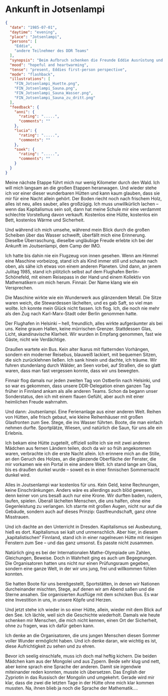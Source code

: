 # Ankunft in Jotsenlampi

```json
{
  "date": "1985-07-01",
  "daytime": "evening",
  "place": "Jotsenlampi",
  "persons": [
    "Eddie",
    "andere Teilnehmer des DDR Teams"
  ],
  "synopsis": "Beim Aufbruch schenken die Freunde Eddie Ausrüstung und sprechen ihr Mut zu, mit einem Ziel im Westen: Paderborn.",
  "mood": "hopeful and heartwarming",
  "tense": "present, Eddies first-person perspective",
  "mode": "flashback",
  "illustrations": [
    "FIN_Jotsenlampi_Huette.png",
    "FIN_Jotsenlampi_Sauna.png",
    "FIN_Jotsenlampi_Sauna_Wasser.png",
    "FIN_Jotsenlampi_Sauna_zu_dritt.png"
  ],
  "feedback": {
    "anni": {
      "rating": ".....",
      "comments": ""
    },
    "lucia": {
      "rating": ".....",
      "comments": ""
    },
    "soek": {
      "rating": ".....",
      "comments": ""
    }
  }
}
```
Meine nächste Etappe führt mich nur wenig Kilometer durch den Wald. Ich will mich langsam an die großen Etappen heranwagen. Und wieder stehe ich vor einer dieser wunderbaren Hütten und kann kaum glauben, dass sie mir für eine Nacht
allein gehört. Der Boden riecht noch nach frischem Holz, alles ist neu, alles sauber, alles großzügig. Ich muss unwillkürlich lachen – wenn das Kapitalismus sein soll, dann hat meine Schule mir eine verdammt schlechte Vorstellung davon verkauft. Kostenlos eine Hütte, kostenlos ein Bett, kostenlos Wärme und Sicherheit.

Und während ich mich umsehe, während mein Blick durch die großen Scheiben über
das Wasser schweift, überfällt mich eine Erinnerung. Dieselbe Überraschung,
dieselbe ungläubige Freude erlebte ich bei der Ankunft im Joutsenlampi, dem Camp
der IMO.

Ich hatte bis dahin nie ein Flugzeug von innen gesehen. Wenn am Himmel eine
Maschine vorbeizog, stand ich als Kind immer still und schaute nach oben, als
sähe ich etwas von einem anderen Planeten. Und dann, an jenem Julitag 1985,
stand ich plötzlich selbst auf dem Flughafen Berlin-Schönefeld, mit einem
Reisepass in der Hand und einem Kollektiv von Mathematikern um mich herum.
Finnair. Der Name klang wie ein Versprechen.

Die Maschine wirkte wie ein Wunderwerk aus glänzendem Metall. Die Sitze waren
weich, die Stewardessen lächelten, und es gab Saft, so viel man wollte. Ich
konnte mein Glück nicht fassen. Ich flog. Ich, die noch nie mehr als den Zug
nach Karl-Marx-Stadt oder Berlin genommen hatte.

Der Flughafen in Helsinki – hell, freundlich, alles wirkte aufgeräumter als bei
uns. Keine grauen Hallen, keine mürrischen Grenzer. Stattdessen Glas, Licht,
skandinavische Klarheit. Wir wurden in Empfang genommen, fast wie Gäste, nicht
wie Verdächtige.

Draußen wartete ein Bus. Kein alter Ikarus mit flatternden Vorhängen, sondern
ein moderner Reisebus, blauweiß lackiert, mit bequemen Sitzen, die sich
zurücklehnen ließen. Ich sank hinein und dachte, ich träume. Wir fuhren
stundenlang durch Wälder, an Seen vorbei, auf Straßen, die so glatt waren, dass
man fast vergessen konnte, dass wir uns bewegten.

Finnair flog damals nur jeden zweiten Tag von Ostberlin nach Helsinki, und so
war es gekommen, dass unsere DDR-Delegation einen ganzen Tag früher in Finnland
ankam als alle anderen Teams. Schon da begann unser Sonderstatus, den ich mit
einem flauen Gefühl, aber auch mit einer heimlichen Freude wahrnahm.

Und dann: Joutsenlampi. Eine Ferienanlage aus einer anderen Welt. Reihen von
Hütten, alle frisch gebaut, wie kleine Reihenhäuser mit großen Glasfronten zum
See. Stege, die ins Wasser führten. Boote, die man einfach nehmen durfte.
Sportplätze, Wiesen, und natürlich die Saun, für uns alle ein Erlebnis.

Ich bekam eine Hütte zugeteilt, offiziell sollte ich sie mit zwei anderen
Mädchen aus fernen Ländern teilen, doch da wir so früh angekommen waren,
verbrachte ich die erste Nacht allein. Ich erinnere mich an die Stille, an den
Geruch des Holzes, an die glänzende Oberfläche der Fenster, die mir vorkamen wie
ein Portal in eine andere Welt. Ich stand lange am Glas, bis es draußen dunkel
wurde – soweit es in einer finnischen Sommernacht dunkel wird.

Alles in Joutsenlampi war kostenlos für uns. Kein Geld, keine Rechnungen, keine
Einschränkungen. Anders wäre es allerdings auch blöd gewesen, denn keiner von
uns besaß auch nur eine Krone. Wir durften baden, rudern, laufen, spielen.
Überall lächelten Menschen, die uns halfen, ohne eine Gegenleistung zu
verlangen. Ich starrte mit großen Augen, nicht nur auf die Gebäude, sondern auch
auf dieses Prinzip: Gastfreundschaft, ganz ohne Misstrauen.

Und ich dachte an den Unterricht in Dresden. Kapitalismus sei Ausbeutung, hieß
es dort. Kapitalismus sei kalt und unmenschlich. Aber hier, in diesem
„kapitalistischen“ Finnland, stand ich in einer nagelneuen Hütte mit riesigen
Fenstern zum See – und das ganz umsonst. Es passte nicht zusammen.

Natürlich ging es bei der Internationalen Mathe-Olympiade um Zahlen,
Gleichungen, Beweise. Doch in Wahrheit ging es auch um Begegnungen. Die
Organisatoren hatten uns nicht nur einen Prüfungsraum gegeben, sondern eine
ganze Welt, in der wir uns jung, frei und willkommen fühlen konnten.

Sie hatten Boote für uns bereitgestellt, Sportstätten, in denen wir Nationen
durcheinander mischten, Stege, auf denen wir am Abend saßen und die Sterne
ansahen. Sie organisierten Ausflüge mit dem schicken Bus. Es war eine
Investition in uns, in unsere Köpfe und Herzen.

Und jetzt stehe ich wieder in so einer Hütte, allein, wieder mit dem Blick auf
den See. Ich lächle, weil sich die Geschichte wiederholt. Damals wie heute
schenken mir Menschen, die mich nicht kennen, einen Ort der Sicherheit, ohne zu
fragen, was ich dafür geben kann.

Ich denke an die Organisatoren, die uns jungen Menschen diesen Sommer voller
Wunder ermöglicht haben. Und ich denke daran, wie wichtig es ist, diese
Aufrichtigkeit zu sehen und zu ehren.

Bevor ich seelig einschlafe, muss ich doch mal heftig kichern. Die beiden
Mädchen kam aus der Mongolei und aus Zypern. Beide sehr klug und nett, aber
keine sprach eine Sprache der anderen. Damit sie irgendwie miteinander reden
konnten, musste ich übersetzen. Das English der Zypriotin in das Russisch der
Mongolin und umgekehrt. Gerade wird mir klar, dass die zwei die letzten Tage in
der Hütte ohne mich klar kommen mussten. Na, ihnen blieb ja noch die Sprache der
Mathematik....
